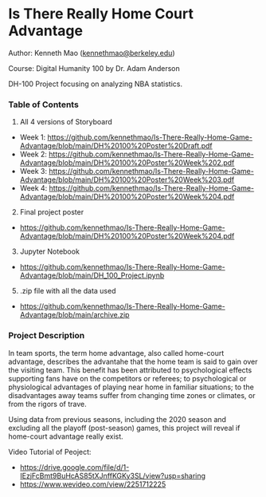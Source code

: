 # Is There Really Home Court Advantage
Author: Kenneth Mao (kennethmao@berkeley.edu)

Course: Digital Humanity 100 by Dr. Adam Anderson

DH-100 Project focusing on analyzing NBA statistics.

### Table of Contents
1. All 4 versions of Storyboard
- Week 1: https://github.com/kennethmao/Is-There-Really-Home-Game-Advantage/blob/main/DH%20100%20Poster%20Draft.pdf
- Week 2: https://github.com/kennethmao/Is-There-Really-Home-Game-Advantage/blob/main/DH%20100%20Poster%20Week%202.pdf
- Week 3: https://github.com/kennethmao/Is-There-Really-Home-Game-Advantage/blob/main/DH%20100%20Poster%20Week%203.pdf
- Week 4: https://github.com/kennethmao/Is-There-Really-Home-Game-Advantage/blob/main/DH%20100%20Poster%20Week%204.pdf
2. Final project poster
- https://github.com/kennethmao/Is-There-Really-Home-Game-Advantage/blob/main/DH%20100%20Poster%20Week%204.pdf
3. Jupyter Notebook
- https://github.com/kennethmao/Is-There-Really-Home-Game-Advantage/blob/main/DH_100_Project.ipynb
5. .zip file with all the data used
- https://github.com/kennethmao/Is-There-Really-Home-Game-Advantage/blob/main/archive.zip

### Project Description
In team sports, the term home advantage, also called home-court advantage, describes the advantahe that the home team is said to gain over the visiting team. This benefit has been attributed to psychological effects supporting fans have on the competitors or referees; to psychological or physiological advantages of playing near home in familiar situations; to the disadvantages away teams suffer from changing time zones or climates, or from the rigors of trave. 

Using data from previous seasons, including the 2020 season and excluding all the playoff (post-season) games, this project will reveal if home-court advantage really exist.

Video Tutorial of Peoject:
- https://drive.google.com/file/d/1-IEzjFcBmt9BuHcAS85tXJnffKGKy3SL/view?usp=sharing
- https://www.wevideo.com/view/2251712225
